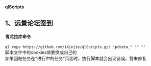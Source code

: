 #### qlScripts
## 1、远景论坛签到
#### 青龙拉库命令
`ql repo https://github.com/iXinjie/qlScripts.git "pcbeta_" "" ""`  
脚本文件中的cookies值要换成自己的  
如果回帖任务在"进行中的任务"页面时，执行脚本就会出现错误，暂未修复
